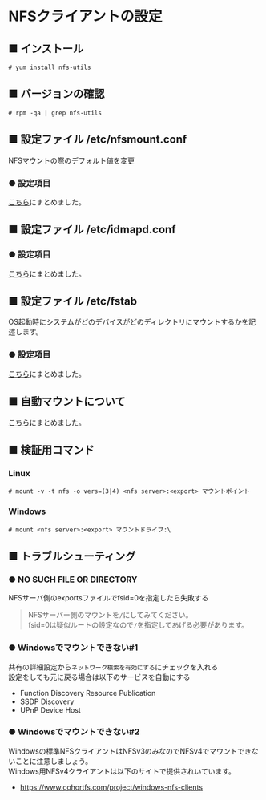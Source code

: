 # NFSクライアントの設定
## ■ インストール
```
# yum install nfs-utils
```
## ■ バージョンの確認
```
# rpm -qa | grep nfs-utils
```

## ■ 設定ファイル /etc/nfsmount.conf
NFSマウントの際のデフォルト値を変更

### ● 設定項目
[こちら](https://github.com/thetaru/memorandum/tree/master/OS/Linux/CentOS8/nfs/nfs_client/nfsmount.conf.parameter)にまとめました。

## ■ 設定ファイル /etc/idmapd.conf

### ● 設定項目
[こちら](https://github.com/thetaru/memorandum/tree/master/OS/Linux/CentOS8/nfs/nfs_client/idmapd.conf.parameter)にまとめました。

## ■ 設定ファイル /etc/fstab
OS起動時にシステムがどのデバイスがどのディレクトリにマウントするかを記述します。

### ● 設定項目
[こちら](https://github.com/thetaru/memorandum/tree/master/OS/Linux/CentOS8/nfs/nfs_client/fstab.parameter)にまとめました。

## ■ 自動マウントについて
[こちら](https://github.com/thetaru/memorandum/tree/master/OS/Linux/CentOS8/nfs/nfs_client/automount)にまとめました。

## ■ 検証用コマンド
### Linux
```
# mount -v -t nfs -o vers=(3|4) <nfs server>:<export> マウントポイント
```

### Windows
```
# mount <nfs server>:<export> マウントドライブ:\
```

## ■ トラブルシューティング
### ● NO SUCH FILE OR DIRECTORY
NFSサーバ側のexportsファイルでfsid=0を指定したら失敗する
> NFSサーバー側のマウントを`/`にしてみてください。  
> fsid=0は疑似ルートの設定なので`/`を指定してあげる必要があります。

### ● Windowsでマウントできない#1
共有の詳細設定から`ネットワーク検索を有効にする`にチェックを入れる  
設定をしても元に戻る場合は以下のサービスを自動にする
- Function Discovery Resource Publication
- SSDP Discovery
- UPnP Device Host

### ● Windowsでマウントできない#2
Windowsの標準NFSクライアントはNFSv3のみなのでNFSv4でマウントできないことに注意しましょう。  
Windows用NFSv4クライアントは以下のサイトで提供されいています。
- https://www.cohortfs.com/project/windows-nfs-clients
